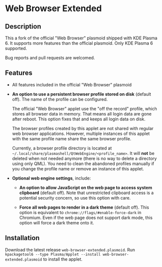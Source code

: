 # Web Browser Extended

## Description

This a fork of the official "Web Browser" plasmoid shipped with KDE Plasma 6. It supports more features than the official plasmoid. Only KDE Plasma 6 supported.

Bug reports and pull requests are welcomed.

## Features

- All features included in the official "Web Browser" plasmoid

- **An option to use a persistent browser profile stored on disk** (default off). The name of the profile can be configured.

  The official "Web Browser" applet use the "off the record" profile, which stores all browser data in memory. That means all login data are gone after reboot. This option fixes that and keeps all login data on disk.

  The browser profiles created by this applet are not shared with regular web browser applications. However, multiple instances of this applet with the same profile name share the same browser profile.

  Currently, a browser profile directory is located at `~/.local/share/plasmashell/QtWebEngine/<profile_name>`. It will **not** be deleted when not needed anymore (there is no way to delete a directory using only QML). You need to clean the abandoned profiles manually if you change the profile name or remove an instance of this applet.

- **Optional web engine settings**, include:

  - **An option to allow JavaScript on the web page to access system clipboard** (default off). Note that unrestricted clipboard access is a potential security concern, so use this option with care.

  - **Force all web pages to render in a dark theme** (default off). This option is equivalent to `chrome://flags/#enable-force-dark` in Chromium. Even if the web page does not support dark mode, this option will force a dark theme onto it.

## Installation

Download the latest release `web-browser-extended.plasmoid`. Run `kpackagetool6 --type Plasma/Applet --install web-browser-extended.plasmoid` to install the applet.
